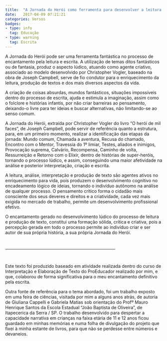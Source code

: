 ```yaml
---
title:  "A Jornada do Herói como ferramenta para desenvolver a leitura e a escrita"
date:   2017-04-09 07:21:21
categories: Versos
badges:
- type: info
  tag: Educação
- type: warning
  tag: Escrita
---
```


A Jornada do Herói pode ser uma ferramenta fantástica no processo de encantamento pela leitura e escrita. A utilização de temas ditos fantásticos ou de fantasia, produz o aspecto lúdico, atuando como agente criativo, associado ao modelo desenvolvido por Christopher Vogler, baseado na obra de Joseph Campbell, serve de fio condutor para o enriquecimento da leitura, produção de textos e dos mais diversos aspectos da vida.

<!--more-->

A criação de coisas absurdas, mundos fantásticos, situações impossíveis dentro do processo de escrita, ajuda e estimula a imaginação, assim como o folclore e histórias infantís, por não criar barreiras ao pensamento, deixando-o livre para ter ideias e buscar alternativas, não limitando-se ao senso comum.

A Jornada do Herói, extraída por Christopher Vogler do livro “O herói de mil faces“, de Joseph Campbell, pode servir de referência quanto a estrutura, para, em um primeiro momento, realizar a identificação das etapas da jornada: Mundo comum, Chamada a aventura, Recusa do chamado, Encontro com o Mentor, Travessia do 1º limiar, Testes, aliados e inimigos, Provocação suprema, Calvário, Recompensa, Caminho de volta, Ressurreição e Retorno com o Elixir, dentro de histórias de super-heróis, tornando o processo lúdico, e assim, conseguindo uma maior afetividade na análise e posterior interpretação, criação e escrita.

A leitura, análise, interpretação e produção de texto são agentes ativos no enriquecimento para vida, pois produzem o desenvolvimento cognitivo no encadeamento lógico de ideias, tornando o indivíduo autônomo na análise de qualquer processo. O pensamento crítico forma o cidadão mais consciente dos seus deveres e direitos e a criatividade, cada vez mais exigida no mercado de trabalho, permite um desenvolvimento profissional efetivo.

O encantamento gerado no desenvolvimento lúdico do processo de leitura e produção de texto, constitui uma formação sólida, crítica e criativa, pois a percepção gerada em todo o processo permite ao indivíduo criar e ser autor de sua própria história, a sua própria Jornada do Herói.

<br>
<hr width="70%" align="center">
<br>

Este texto foi produzido baseado em atividade realizada dentro do curso de Interpretação e Elaboração de Texto do ProEducador realizado por mim, e que, colaborou de forma significativa para o meu encantamento definitivo pela escrita.

Outra fonte de referência para o tema abordado, foi um trabalho exposto em uma feira de ciências, visitada por mim a alguns anos atrás, de autoria de Giuliana Cappelli e Gabriela Matias sob orientação do Profº Mauro Henrique Santos da Escola Estadual “João Baptista de Oliveira”, de Itapecerica da Serra / SP. O trabalho desenvolvido para despertar a capacidade narrativa em crianças na faixa etária de 11 e 12 anos ficou guardado em minhas memórias e numa folha de divulgação do projeto que fixei à minha estante de livros, para que não se perdesse entre números e devaneios.
